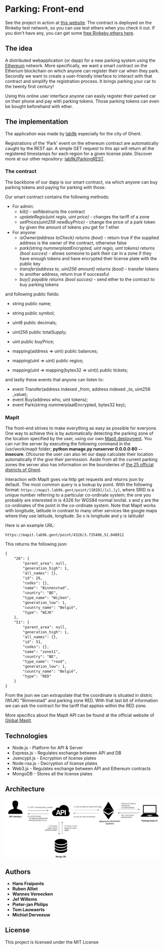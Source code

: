 # Parking: Front-end
See the project in action at [this website](https://lab9k.github.io/ParkCoin). The contract is deployed on the Rinkeby test 
network, so you can use test ethers when you check it out. If you don't have any, you can get some [free Rinkeby ethers here](https://faucet.rinkeby.io/).

## The idea
A distributed webapplication (or dapp) for a new parking system using the [Ethereum](https://www.ethereum.org/) 
network. More specifically, we want a smart contract on the Etherium blockchain on which anyone can register their car 
when they park. Secondly we want to create a user-friendly interface to interact with that contract and simplify the 
registration process. It brings parking your car to the twenty first century!

Using this online user interface anyone can easily register their parked car on their phone and pay with parking tokens.
 Those parking tokens can even be bought beforehand with ether.

## The implementation
The application was made by [lab9k](https://github.com/lab9k) especially for the city of Ghent. 

Registrations of the 'Park' event on the ethereum contract are automatically caught by the REST api. 
A simple GET request to this api will return all the registered timestamps for each region for a given license plate. 
Discover more at our other repository: [lab9k/ParkingREST](https://github.com/lab9k/ParkingREST).

### The contract
The backbone of our dapp is our smart contract, via which anyone can buy parking tokens and paying for parking with those.

Our smart contract contains the following methods:
+ For admin:
    + *kill()* - selfdestructs the contract
    + *updateRegio(uint regio, uint price)* - changes the tariff of a zone
    + *setPrices(uint256 newBuyPrice)* - change the price of a park token by given the amount of tokens you get for 1 ether
+ For anyone:
    + *isOwner(address toCheck) returns (bool)* - return true if the supplied address is the owner of the contract, otherwise false
    + *park(string nummerplaatEncrypted, uint regio, uint tokens) returns (bool succes)* - allows someone to park 
    their car in a zone if they have enough tokens and have encrypted their license plate with the public key
    + *transfer(address to, uint256 amount) returns (bool)* - transfer tokens to another address, return true if successful
    + *buy() payable returns (bool succes)* - send ether to the contract to buy parking tokens

and following public fields:
+ string public name;
+ string public symbol;
+ uint8 public decimals;
+ uint256 public totalSupply;
+ uint public buyPrice;

+ mapping(address => uint) public balances;
+ mapping(uint => uint) public regios;
+ mapping(uint => mapping(bytes32 => uint)) public tickets;

and lastly these events that anyone can listen to:
+ event Transfer(address indexed _from, address indexed _to, uint256 _value);
+ event Buy(address who, uint tokens);
+ event Park(string nummerplaatEncrypted, bytes32 key);

### MapIt
The front-end strives to make everything as easy as possible for everyone. One way to achieve this is by automatically 
detecting the parking zone of the location specified by the user, using our own [MapIt deployment](https://mapit.lab9k.gent/).
You can run the server by executing the following command in the /usr/work/mapit folder; **python manage.py runserver 0.0.0.0:80 --insecure**.
Ofcourse the user can also let our dapp calculate their location automatically if the give their permission.
Aside from all the current parking zones the server also has information on the bounderies of 
[the 25 official districts of Ghent](https://stad.gent/over-gent-en-het-stadsbestuur/over-gent/gent-25-wijken).

Interaction with MapIt goes via http get requests and returns json by default.
The most common query is a lookup by point. With the following format:
 `https://mapit.lab9k.gent/point/[SRID]/[x],[y]`, where SRID is a unique number referring to a particular co-ordinate 
 system; the one you probably are interested in is 4326 for WGS84 normal lon/lat. x and y are the co-ordinates of the 
 point in the co-ordinate system. Note that Mapit works with longitude, latitude in contrast to many other services like 
 google maps where they use latitude, longitude. So x is longitude and y is latitude!
 
Here is an example URL:

    https://mapit.lab9k.gent/point/4326/3.735406,51.048912

This returns the following json:

    {
        "26": {
            "parent_area": null,
            "generation_high": 1,
            "all_names": {},
            "id": 26,
            "codes": {},
            "name": "Binnenstad",
            "country": "BE",
            "type_name": "Wijken",
            "generation_low": 1,
            "country_name": "België",
            "type": "WIJK"
        },
        "51": {
            "parent_area": null,
            "generation_high": 1,
            "all_names": {},
            "id": 51,
            "codes": {},
            "name": "zone11",
            "country": "BE",
            "type_name": "rood",
            "generation_low": 1,
            "country_name": "België",
            "type": "RED"
        }
    }

From the json we can extrapolate that the coordinate is situated in distric (WIJK) "Binnenstad" and parking zone RED.
With that last bit of information we can ask the contract for the tariff that applies within the RED zone.

More specifics about the MapIt API can be found at the official website of [Global MapIt](http://global.mapit.mysociety.org/).

## Technologies
* Node.js - Platform for API & Server
* Express.js - Regulates exchange between API and DB 
* Jsencypt.js - Encryption of license plates
* Node-rsa.js - Decryption of license plates
* Web3.js - Regulates exchange between API and Ethereum contracts
* MongoDB - Stores all the license plates

## Architecture

![architecture](./img/structure.png)

## Authors
* **Hans Fraiponts**
* **Ruben Alliet**
* **Wannes Vereecken**
* **Jef Willems**
* **Pieter-jan Philips**
* **Tom Lauwaerts**
* **Michiel Derveeuw**

## License
This project is licensed under the MIT License


